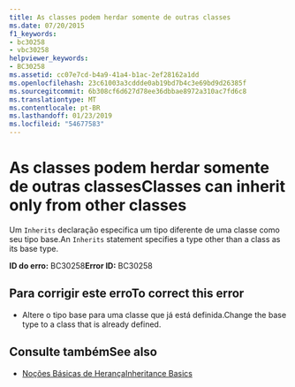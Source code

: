 ```yaml
---
title: As classes podem herdar somente de outras classes
ms.date: 07/20/2015
f1_keywords:
- bc30258
- vbc30258
helpviewer_keywords:
- BC30258
ms.assetid: cc07e7cd-b4a9-41a4-b1ac-2ef28162a1dd
ms.openlocfilehash: 23c61003a3cddde0ab19bd7b4c3e69bd9d26385f
ms.sourcegitcommit: 6b308cf6d627d78ee36dbbae8972a310ac7fd6c8
ms.translationtype: MT
ms.contentlocale: pt-BR
ms.lasthandoff: 01/23/2019
ms.locfileid: "54677583"
---
```

# <a name="classes-can-inherit-only-from-other-classes"></a><span data-ttu-id="debc4-102">As classes podem herdar somente de outras classes</span><span class="sxs-lookup"><span data-stu-id="debc4-102">Classes can inherit only from other classes</span></span>
<span data-ttu-id="debc4-103">Um `Inherits` declaração especifica um tipo diferente de uma classe como seu tipo base.</span><span class="sxs-lookup"><span data-stu-id="debc4-103">An `Inherits` statement specifies a type other than a class as its base type.</span></span>  
  
 <span data-ttu-id="debc4-104">**ID do erro:** BC30258</span><span class="sxs-lookup"><span data-stu-id="debc4-104">**Error ID:** BC30258</span></span>  
  
## <a name="to-correct-this-error"></a><span data-ttu-id="debc4-105">Para corrigir este erro</span><span class="sxs-lookup"><span data-stu-id="debc4-105">To correct this error</span></span>  
  
-   <span data-ttu-id="debc4-106">Altere o tipo base para uma classe que já está definida.</span><span class="sxs-lookup"><span data-stu-id="debc4-106">Change the base type to a class that is already defined.</span></span>  
  
## <a name="see-also"></a><span data-ttu-id="debc4-107">Consulte também</span><span class="sxs-lookup"><span data-stu-id="debc4-107">See also</span></span>
- [<span data-ttu-id="debc4-108">Noções Básicas de Herança</span><span class="sxs-lookup"><span data-stu-id="debc4-108">Inheritance Basics</span></span>](../../visual-basic/programming-guide/language-features/objects-and-classes/inheritance-basics.md)
